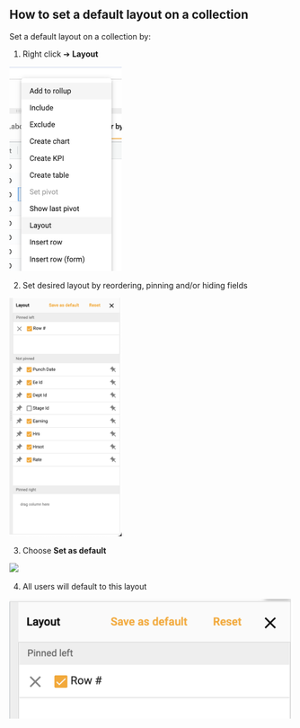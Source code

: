 ## How to set a default layout on a collection

Set a default layout on a collection by:

1.	Right click ➔ **Layout**

<img src="../assets/default.png"  style="width:200px" class="border"></img>

2.  Set desired layout by reordering, pinning and/or hiding fields

<img src="../assets/default1.png"  style="width:200px" class="border"></img>

3.  Choose **Set as default**  

<img src="../assets/default2.png"  style="width:200px" class="border"></img>

4.  All users will default to this layout

<img src="../assets/default3.png"  style="width:600px" class="border"></img>
